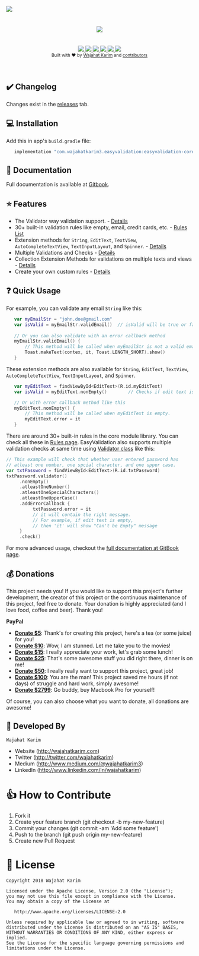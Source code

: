 ![](https://raw.githubusercontent.com/wajahatkarim3/EasyValidation/master/Art/easyvalidlogo.jpg)


<h1 align="center"><a href="https://twitter.com/intent/tweet?text=Quickly%20and%20easily%20validate%20your%20text%20and%20input%20in%20Android%20apps%20with%20this%20amazing%20library%20EasyValidation%20written%20in%20entirely%20in%20kotlin.:&url=https%3A%2F%2Fgithub.com%2Fwajahatkarim3%2FEasyValidation">
        <img src="https://img.shields.io/twitter/url/http/shields.io.svg?style=social"/>
    </a></h1>

<br/>
<div align="center">
    <!-- AppCenter -->
    <a href="https://appcenter.ms">
        <img src="https://build.appcenter.ms/v0.1/apps/ffd5a8a1-b026-4466-9480-787e049f2f7a/branches/develop/badge"/>
    </a>    
    <!-- Bintray -->
    <a href="https://bintray.com/wajahatkarim3/EasyValidation/com.wajahatkarim3.EasyValidation.core/_latestVersion">
        <img src="https://api.bintray.com/packages/wajahatkarim3/EasyValidation/com.wajahatkarim3.EasyValidation.core/images/download.svg"/>
    </a>
    <!-- API -->
    <a href="https://android-arsenal.com/api?level=14">
        <img src="https://img.shields.io/badge/API-14%2B-orange.svg?style=flat"/>
    </a>
    <a href="">
        <img src="https://img.shields.io/badge/PRs-welcome-brightgreen.svg"/>
    </a>
    <!-- GitHub stars 
    <a href="https://github.com/wajahatkarim3/EasyValidation">
        <img src="https://img.shields.io/github/stars/nisrulz/validatetor.svg?style=social&label=Star"/>
    </a> -->
    <!-- GitHub forks 
    <a href="https://github.com/nisrulz/validatetor/fork">
        <img src="https://img.shields.io/github/forks/nisrulz/validatetor.svg?style=social&label=Fork"/>
    </a> -->
    <!-- GitHub watchers 
    <a href="https://github.com/nisrulz/validatetor">
        <img src="https://img.shields.io/github/watchers/nisrulz/validatetor.svg?style=social&label=Watch"/>
    </a> -->
    <!-- Say Thanks! -->
    <a href="https://saythanks.io/to/wajahatkarim3">
        <img src="https://img.shields.io/badge/Say%20Thanks-!-1EAEDB.svg"/>
    </a>
    <a href="https://www.paypal.me/WajahatKarim/5">
        <img src="https://img.shields.io/badge/$-donate-ff69b4.svg?maxAge=2592000&amp;style=flat">
    </a>
    <br/>
     <!-- GitHub followers 
    <a href="https://github.com/nisrulz/validatetor">
        <img src="https://img.shields.io/github/followers/nisrulz.svg?style=social&label=Follow%20@nisrulz"/>
    </a> -->
    <!-- Twitter Follow 
    <a href="https://twitter.com/nisrulz">
        <img src="https://img.shields.io/twitter/follow/nisrulz.svg?style=social"/>
    </a> -->
</div>

<div align="center">
  <sub>Built with ❤︎ by
  <a href="https://twitter.com/WajahatKarim">Wajahat Karim</a> and
  <a href="https://github.com/wajahatkarim3/EasyValidation/graphs/contributors">
    contributors
  </a>
</div>
<br/>
<br/>

## ✔️ Changelog
Changes exist in the [releases](https://github.com/wajahatkarim3/MediumClap-Android/releases) tab.

## 💻 Installation
Add this in app's ```build.gradle``` file:

```groovy
   implementation "com.wajahatkarim3.easyvalidation:easyvalidation-core:1.0.1"
```

## 📄 Documentation
Full documentation is available at [Gitbook](https://wajahatkarim.gitbook.io/easyvalidation/).

## ⭐️ Features
* The Validator way validation support. - [Details](https://wajahatkarim.gitbook.io/easyvalidation/usage/untitled)
* 30+ built-in validation rules like empty, email, credit cards, etc. - [Rules List](https://wajahatkarim.gitbook.io/easyvalidation/usage/built-in-rules)
* Extension methods for `String`, `EditText`, `TextView`, `AutoCompleteTextView`, `TextInputLayout`, and `Spinner`. - [Details](https://wajahatkarim.gitbook.io/easyvalidation/usage/validation-using-extension-methods)
* Multiple Validations and Checks - [Details](https://wajahatkarim.gitbook.io/easyvalidation/usage/multiple-validation-checks)
* Collection Extension Methods for validations on multiple texts and views - [Details](https://wajahatkarim.gitbook.io/easyvalidation/usage/collection-extensions)
* Create your own custom rules - [Details](https://wajahatkarim.gitbook.io/easyvalidation/usage/create-custom-rules)


## ❓ Quick Usage

For example, you can validate any email `String` like this:
```kotlin
   var myEmailStr = "john.doe@gmail.com"
   var isValid = myEmailStr.validEmail()  // isValid will be true or false
   
   // Or you can also validate with an error callback method
   myEmailStr.validEmail() {
       // This method will be called when myEmailStr is not a valid email.
       Toast.makeText(contex, it, Toast.LENGTH_SHORT).show()
   }
```
These extension methods are also available for `String`, `EditText`, `TextView`, `AutoCompleteTextView`, `TextInputLayout`, and `Spinner`.
```kotlin
   var myEditText = findViewById<EditText>(R.id.myEditText)
   var isValid = myEditText.nonEmpty()        // Checks if edit text is empty or not

   // Or with error callback method like this
   myEditText.nonEmpty() {
       // This method will be called when myEditText is empty.
       myEditText.error = it
   }
```
There are around 30+ built-in rules in the core module library. You can check all these in [Rules page](https://wajahatkarim.gitbook.io/easyvalidation/usage/built-in-rules).
EasyValidation also supports multiple validation checks at same time using [Validator class](https://wajahatkarim.gitbook.io/easyvalidation/usage/untitled) like this:
```kotlin
// This example will check that whether user entered password has
// atleast one number, one spcial character, and one upper case.
var txtPassword = findViewById<EditText>(R.id.txtPassword)
txtPassword.validator()
     .nonEmpty()
     .atleastOneNumber()
     .atleastOneSpecialCharacters()
     .atleastOneUpperCase()
     .addErrorCallback { 
          txtPassword.error = it
          // it will contain the right message. 
          // For example, if edit text is empty, 
          // then 'it' will show "Can't be Empty" message
     }
     .check()
```

For more advanced usage, checkout the [full documentation at GitBook page](https://wajahatkarim.gitbook.io/easyvalidation/).

## 💰 Donations

This project needs you! If you would like to support this project's further development, the creator of this project or the continuous maintenance of this project, feel free to donate. Your donation is highly appreciated (and I love food, coffee and beer). Thank you!

**PayPal**

* **[Donate $5](https://www.paypal.me/WajahatKarim/5)**: Thank's for creating this project, here's a tea (or some juice) for you!
* **[Donate $10](https://www.paypal.me/WajahatKarim/10)**: Wow, I am stunned. Let me take you to the movies!
* **[Donate $15](https://www.paypal.me/WajahatKarim/15)**: I really appreciate your work, let's grab some lunch!
* **[Donate $25](https://www.paypal.me/WajahatKarim/25)**: That's some awesome stuff you did right there, dinner is on me!
* **[Donate $50](https://www.paypal.me/WajahatKarim/50)**: I really really want to support this project, great job!
* **[Donate $100](https://www.paypal.me/WajahatKarim/100)**: You are the man! This project saved me hours (if not days) of struggle and hard work, simply awesome!
* **[Donate $2799](https://www.paypal.me/WajahatKarim/2799)**: Go buddy, buy Macbook Pro for yourself!

Of course, you can also choose what you want to donate, all donations are awesome!

## 👨 Developed By

```
Wajahat Karim
```
- Website (http://wajahatkarim.com)
- Twitter (http://twitter.com/wajahatkarim)
- Medium (http://www.medium.com/@wajahatkarim3)
- LinkedIn (http://www.linkedin.com/in/wajahatkarim)

# 👍 How to Contribute
1. Fork it
2. Create your feature branch (git checkout -b my-new-feature)
3. Commit your changes (git commit -am 'Add some feature')
4. Push to the branch (git push origin my-new-feature)
5. Create new Pull Request

# 📃 License

    Copyright 2018 Wajahat Karim

    Licensed under the Apache License, Version 2.0 (the "License");
    you may not use this file except in compliance with the License.
    You may obtain a copy of the License at

       http://www.apache.org/licenses/LICENSE-2.0

    Unless required by applicable law or agreed to in writing, software
    distributed under the License is distributed on an "AS IS" BASIS,
    WITHOUT WARRANTIES OR CONDITIONS OF ANY KIND, either express or implied.
    See the License for the specific language governing permissions and
    limitations under the License.
